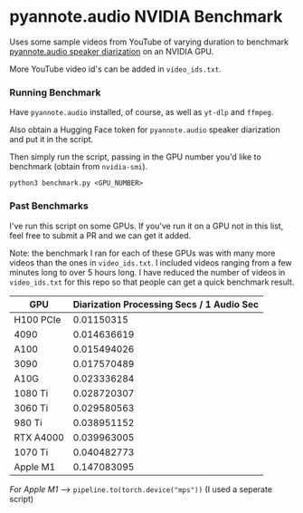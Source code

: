 # pyannote.audio NVIDIA Benchmark
Uses some sample videos from YouTube of varying duration to benchmark [pyannote.audio speaker diarization](https://huggingface.co/pyannote/speaker-diarization-3.1) on an NVIDIA GPU.

More YouTube video id's can be added in `video_ids.txt`.

### Running Benchmark
Have `pyannote.audio` installed, of course, as well as `yt-dlp` and `ffmpeg`.  

Also obtain a Hugging Face token for `pyannote.audio` speaker diarization and put it in the script.

Then simply run the script, passing in the GPU number you'd like to benchmark (obtain from `nvidia-smi`).
```
python3 benchmark.py <GPU_NUMBER>
```
### Past Benchmarks
I've run this script on some GPUs. If you've run it on a GPU not in this list, feel free to submit a PR and we can get it added.

Note: the benchmark I ran for each of these GPUs was with many more videos than the ones in `video_ids.txt`. I included videos ranging from a few minutes long to over 5 hours long. I have reduced the number of videos in `video_ids.txt` for this repo so that people can get a quick benchmark result.

| GPU      | Diarization Processing Secs / 1 Audio Sec |
| ----------- | ----------- |
| H100 PCIe      | 0.01150315       |
| 4090      | 0.014636619       |
| A100   | 0.015494026       |
| 3090   | 0.017570489       |
| A10G   | 0.023336284       |
| 1080 Ti   | 0.028720307      |
| 3060 Ti   | 0.029580563     |
| 980 Ti   | 0.038951152    |
| RTX A4000   | 0.039963005    |
| 1070 Ti   | 0.040482773   |
| Apple M1   | 0.147083095  |

_For Apple M1_ --> `pipeline.to(torch.device("mps"))` (I used a seperate script)